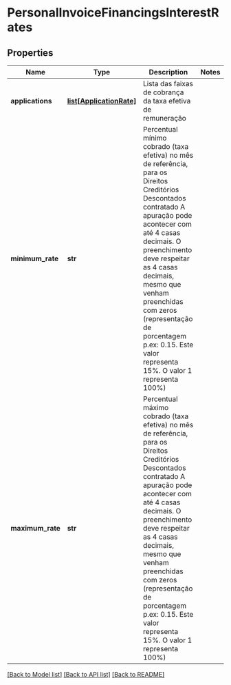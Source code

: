 # PersonalInvoiceFinancingsInterestRates

## Properties
Name | Type | Description | Notes
------------ | ------------- | ------------- | -------------
**applications** | [**list[ApplicationRate]**](ApplicationRate.md) | Lista  das faixas de cobrança da taxa efetiva de remuneração | 
**minimum_rate** | **str** | Percentual mínimo cobrado (taxa efetiva) no mês de referência, para os Direitos Creditórios Descontados contratado  A apuração pode acontecer com até 4 casas decimais. O preenchimento deve respeitar as 4 casas decimais, mesmo que venham preenchidas com zeros (representação de porcentagem p.ex: 0.15. Este valor representa 15%. O valor 1 representa 100%)  | 
**maximum_rate** | **str** | Percentual máximo cobrado (taxa efetiva) no mês de referência, para os Direitos Creditórios Descontados contratado  A apuração pode acontecer com até 4 casas decimais. O preenchimento deve respeitar as 4 casas decimais, mesmo que venham preenchidas com zeros (representação de porcentagem p.ex: 0.15. Este valor representa 15%. O valor 1 representa 100%)  | 

[[Back to Model list]](../README.md#documentation-for-models) [[Back to API list]](../README.md#documentation-for-api-endpoints) [[Back to README]](../README.md)


